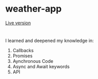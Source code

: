 # weather-app
[Live version](https://clydecode.github.io/weather-app/)

#
I learned and deepened my knowledge in:
1. Callbacks
2. Promises
3. Aynchronous Code
4. Async and Await keywords
4. API
